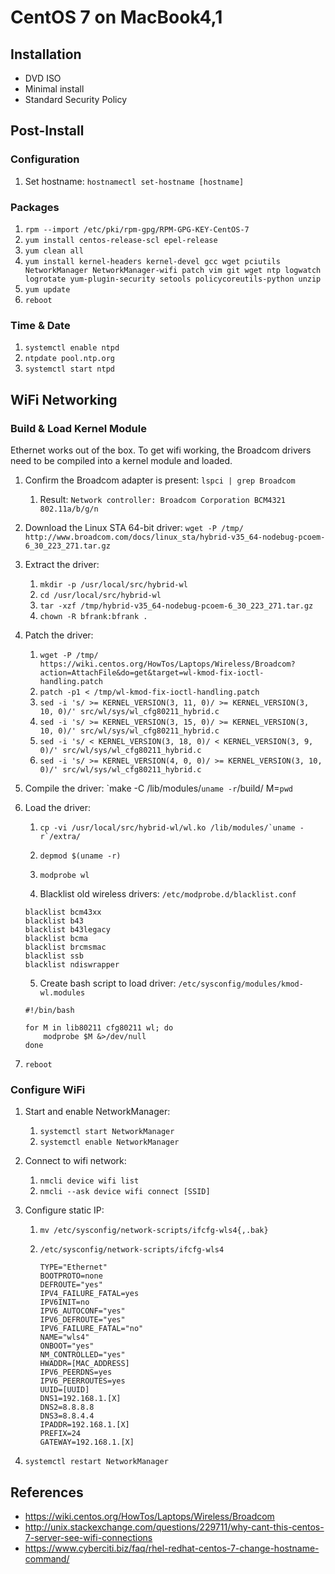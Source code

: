 # CentOS 7 on MacBook4,1

## Installation

* DVD ISO
* Minimal install
* Standard Security Policy

## Post-Install

### Configuration

1. Set hostname: `hostnamectl set-hostname [hostname]`

### Packages

1. `rpm --import /etc/pki/rpm-gpg/RPM-GPG-KEY-CentOS-7`
2. `yum install centos-release-scl epel-release`
3. `yum clean all`
4. `yum install kernel-headers kernel-devel gcc wget pciutils NetworkManager NetworkManager-wifi patch vim git wget ntp logwatch logrotate yum-plugin-security setools policycoreutils-python unzip`
5. `yum update`
6. `reboot`

### Time & Date

1. `systemctl enable ntpd`
2. `ntpdate pool.ntp.org`
3. `systemctl start ntpd`

## WiFi Networking

### Build & Load Kernel Module

Ethernet works out of the box. To get wifi working, the Broadcom drivers need to be compiled into a kernel module and loaded.

1. Confirm the Broadcom adapter is present: `lspci | grep Broadcom`

    1. Result: `Network controller: Broadcom Corporation BCM4321 802.11a/b/g/n`
2. Download the Linux STA 64-bit driver: `wget -P /tmp/ http://www.broadcom.com/docs/linux_sta/hybrid-v35_64-nodebug-pcoem-6_30_223_271.tar.gz`
3. Extract the driver:
    1. `mkdir -p /usr/local/src/hybrid-wl`
    2. `cd /usr/local/src/hybrid-wl`
    3. `tar -xzf /tmp/hybrid-v35_64-nodebug-pcoem-6_30_223_271.tar.gz`
    4. `chown -R bfrank:bfrank .`
4. Patch the driver:
    1. `wget -P /tmp/ https://wiki.centos.org/HowTos/Laptops/Wireless/Broadcom?action=AttachFile&do=get&target=wl-kmod-fix-ioctl-handling.patch`
    2. `patch -p1 < /tmp/wl-kmod-fix-ioctl-handling.patch`
    3. `sed -i 's/ >= KERNEL_VERSION(3, 11, 0)/ >= KERNEL_VERSION(3, 10, 0)/' src/wl/sys/wl_cfg80211_hybrid.c`
    4. `sed -i 's/ >= KERNEL_VERSION(3, 15, 0)/ >= KERNEL_VERSION(3, 10, 0)/' src/wl/sys/wl_cfg80211_hybrid.c`
    5. `sed -i 's/ < KERNEL_VERSION(3, 18, 0)/ < KERNEL_VERSION(3, 9, 0)/' src/wl/sys/wl_cfg80211_hybrid.c`
    6. `sed -i 's/ >= KERNEL_VERSION(4, 0, 0)/ >= KERNEL_VERSION(3, 10, 0)/' src/wl/sys/wl_cfg80211_hybrid.c`
5. Compile the driver: `make -C /lib/modules/``uname -r``/build/ M=``pwd``
6. Load the driver:
    1. ``cp -vi /usr/local/src/hybrid-wl/wl.ko /lib/modules/`uname -r`/extra/``

    2. `depmod $(uname -r)`

    3. `modprobe wl`

    4. Blacklist old wireless drivers: `/etc/modprobe.d/blacklist.conf`

      ```
      blacklist bcm43xx
      blacklist b43
      blacklist b43legacy
      blacklist bcma
      blacklist brcmsmac
      blacklist ssb
      blacklist ndiswrapper
      ```

    5. Create bash script to load driver: `/etc/sysconfig/modules/kmod-wl.modules`

      ```
      #!/bin/bash
      
      for M in lib80211 cfg80211 wl; do
          modprobe $M &>/dev/null
      done
      ```

7. `reboot`

### Configure WiFi

1. Start and enable NetworkManager:
    1. `systemctl start NetworkManager`
    2. `systemctl enable NetworkManager`
2. Connect to wifi network:
    1. `nmcli device wifi list`
    2. `nmcli --ask device wifi connect [SSID]`
3. Configure static IP:
    1. `mv /etc/sysconfig/network-scripts/ifcfg-wls4{,.bak}`

    2. `/etc/sysconfig/network-scripts/ifcfg-wls4`

       ```
       TYPE="Ethernet"
       BOOTPROTO=none
       DEFROUTE="yes"
       IPV4_FAILURE_FATAL=yes
       IPV6INIT=no
       IPV6_AUTOCONF="yes"
       IPV6_DEFROUTE="yes"
       IPV6_FAILURE_FATAL="no"
       NAME="wls4"
       ONBOOT="yes"
       NM_CONTROLLED="yes"
       HWADDR=[MAC_ADDRESS]
       IPV6_PEERDNS=yes
       IPV6_PEERROUTES=yes
       UUID=[UUID]
       DNS1=192.168.1.[X]
       DNS2=8.8.8.8
       DNS3=8.8.4.4
       IPADDR=192.168.1.[X]
       PREFIX=24
       GATEWAY=192.168.1.[X]
       ```

4. `systemctl restart NetworkManager`

## References

* https://wiki.centos.org/HowTos/Laptops/Wireless/Broadcom
* http://unix.stackexchange.com/questions/229711/why-cant-this-centos-7-server-see-wifi-connections
* https://www.cyberciti.biz/faq/rhel-redhat-centos-7-change-hostname-command/